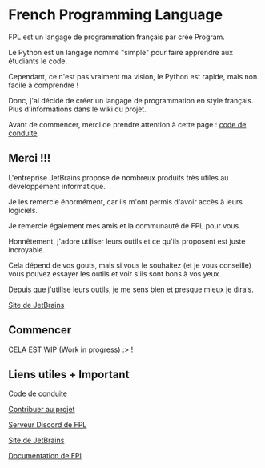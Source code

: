 # **French Programming Language**

FPL est un langage de programmation français par créé Program.

Le Python est un langage nommé "simple" pour faire apprendre aux étudiants le code.

Cependant, ce n'est pas vraiment ma vision, le Python est rapide, mais non facile à comprendre !

Donc, j'ai décidé de créer un langage de programmation en style français. Plus d'informations dans le wiki du projet.

Avant de commencer, merci de prendre attention à cette page : [code de conduite](CodeOfConduct.md).

## **Merci** !!!

L'entreprise JetBrains propose de nombreux produits très utiles au développement informatique.

Je les remercie énormément, car ils m'ont permis d'avoir accès à leurs logiciels.

Je remercie également mes amis et la communauté de FPL pour vous.

Honnêtement, j'adore utiliser leurs outils et ce qu'ils proposent est juste incroyable. 

Cela dépend de vos gouts, mais si vous le souhaitez (et je vous conseille) vous pouvez essayer les outils et voir s'ils sont bons à vos yeux.

Depuis que j'utilise leurs outils, je me sens bien et presque mieux je dirais.

[Site de JetBrains](https://www.jetbrains.com/fr-fr/)

## **Commencer**

CELA EST WIP (Work in progress) :> !

## **Liens utiles + Important**

[Code de conduite](CodeOfConduct.md)

[Contribuer au projet](CONTRIBUTING.md)

[Serveur Discord de FPL](https://discord.gg/CkFFgXuKwj)

[Site de JetBrains](https://www.jetbrains.com/fr-fr/)

[Documentation de FPl](https://program-4.gitbook.io/french-programming-language/)
